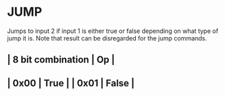 # JUMP

Jumps to input 2 if input 1 is either true or false depending on what type of jump it is. Note that result can be disregarded for the jump commands.


| 8 bit combination | Op       |
--------------------------------
| 0x00              | True     |
| 0x01              | False    |
--------------------------------
